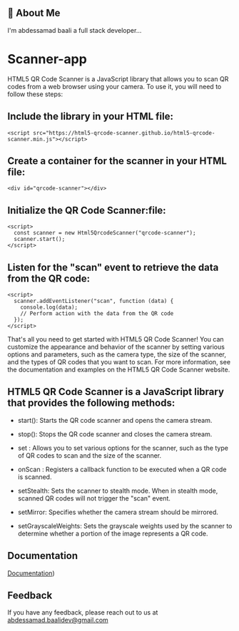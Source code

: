 
## 🚀 About Me
I'm abdessamad baali a full stack developer...


# Scanner-app
HTML5 QR Code Scanner is a JavaScript library that allows you to scan QR codes from a web browser using your camera. To use it, you will need to follow these steps:


## Include the library in your HTML file:
```http
<script src="https://html5-qrcode-scanner.github.io/html5-qrcode-scanner.min.js"></script>
```

## Create a container for the scanner in your HTML file:
```http
<div id="qrcode-scanner"></div>
```

## Initialize the QR Code Scanner:file:
```http
<script>
  const scanner = new Html5QrcodeScanner("qrcode-scanner");
  scanner.start();
</script>
```

## Listen for the "scan" event to retrieve the data from the QR code:
```http
<script>
  scanner.addEventListener("scan", function (data) {
    console.log(data);
    // Perform action with the data from the QR code
  });
</script>
```

That's all you need to get started with HTML5 QR Code Scanner! You can customize the appearance and behavior of the scanner by setting various options and parameters, such as the camera type, the size of the scanner, and the types of QR codes that you want to scan. For more information, see the documentation and examples on the HTML5 QR Code Scanner website.
## HTML5 QR Code Scanner is a JavaScript library that provides the following methods:
-  start(): Starts the QR code scanner and opens the camera stream.

-  stop(): Stops the QR code scanner and closes the camera stream.

-  set : Allows you to set various options for the scanner, such as the type of QR codes to scan and the size of the scanner.

-  onScan : Registers a callback function to be executed when a QR code is scanned.

-  setStealth: Sets the scanner to stealth mode. When in stealth mode, scanned QR codes will not trigger the "scan" event.

-  setMirror: Specifies whether the camera stream should be mirrored.

-  setGrayscaleWeights: Sets the grayscale weights used by the scanner to determine whether a portion of the image represents a QR code.
## Documentation

[Documentation](https://github.com/mebjas/html5-qrcode))


## Feedback

If you have any feedback, please reach out to us at abdessamad.baalidev@gmail.com


